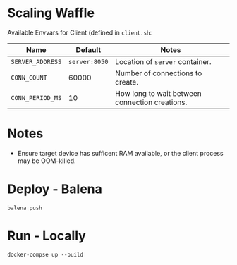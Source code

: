 # Scaling Waffle

Available Envvars for Client (defined in `client.sh`:

| Name | Default | Notes |
|---|---|---|
| `SERVER_ADDRESS` | `server:8050` | Location of `server` container. |
| `CONN_COUNT` | 60000  | Number of connections to create. |
| `CONN_PERIOD_MS`  | 10 | How long to wait between connection creations. |

# Notes
- Ensure target device has sufficent RAM available, or the client process may be OOM-killed.


# Deploy - Balena
```
balena push
```

# Run - Locally
```
docker-compse up --build
```
